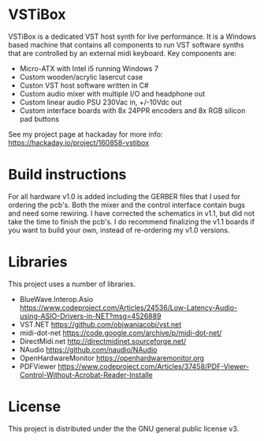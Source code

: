 # VSTiBox
VSTiBox is a dedicated VST host synth for live performance. It is a Windows based machine that contains all components to run VST software synths that are controlled by an external midi keyboard. Key components are:
- Micro-ATX with Intel i5 running Windows 7
- Custom wooden/acrylic lasercut case
- Custon VST host software written in C#
- Custom audio mixer with multiple I/O and headphone out
- Custom linear audio PSU 230Vac in, +/-10Vdc out
- Custom interface boards with 8x 24PPR encoders and 8x RGB silicon pad buttons 

See my project page at hackaday for more info: https://hackaday.io/project/160858-vstibox

# Build instructions
For all hardware v1.0 is added including the GERBER files that I used for ordering the pcb's. Both the mixer and the control interface contain bugs and need some rewiring. I have corrected the schematics in v1.1, but did not take the time to finish the pcb's. I do recommend finalizing the v1.1 boards if you want to build your own, instead of re-ordering my v1.0 versions. 

# Libraries
This project uses a number of libraries. 
- BlueWave.Interop.Asio	https://www.codeproject.com/Articles/24536/Low-Latency-Audio-using-ASIO-Drivers-in-NET?msg=4526889
- VST.NET               https://github.com/obiwanjacobi/vst.net
- midi-dot-net	        https://code.google.com/archive/p/midi-dot-net/
- DirectMidi.net        http://directmidinet.sourceforge.net/
- NAudio	              https://github.com/naudio/NAudio
- OpenHardwareMonitor	  https://openhardwaremonitor.org
- PDFViewer	            https://www.codeproject.com/Articles/37458/PDF-Viewer-Control-Without-Acrobat-Reader-Installe

# License
This project is distributed under the the GNU general public license v3.


